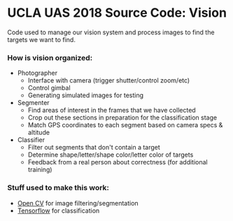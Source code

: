 # UCLA UAS 2018 Source Code: Vision
Code used to manage our vision system and process images to find the targets we
want to find.

### How is vision organized:
 * Photographer
    * Interface with camera (trigger shutter/control zoom/etc)
    * Control gimbal
    * Generating simulated images for testing
 * Segmenter
    * Find areas of interest in the frames that we have collected
    * Crop out these sections in preparation for the classification stage
    * Match GPS coordinates to each segment based on camera specs & altitude
 * Classifier
    * Filter out segments that don't contain a target
    * Determine shape/letter/shape color/letter color of targets
    * Feedback from a real person about correctness (for additional training)

### Stuff used to make this work:
 * [Open CV](https://github.com/opencv/opencv) for image filtering/segmentation
 * [Tensorflow](https://github.com/tensorflow/tensorflow) for classification
